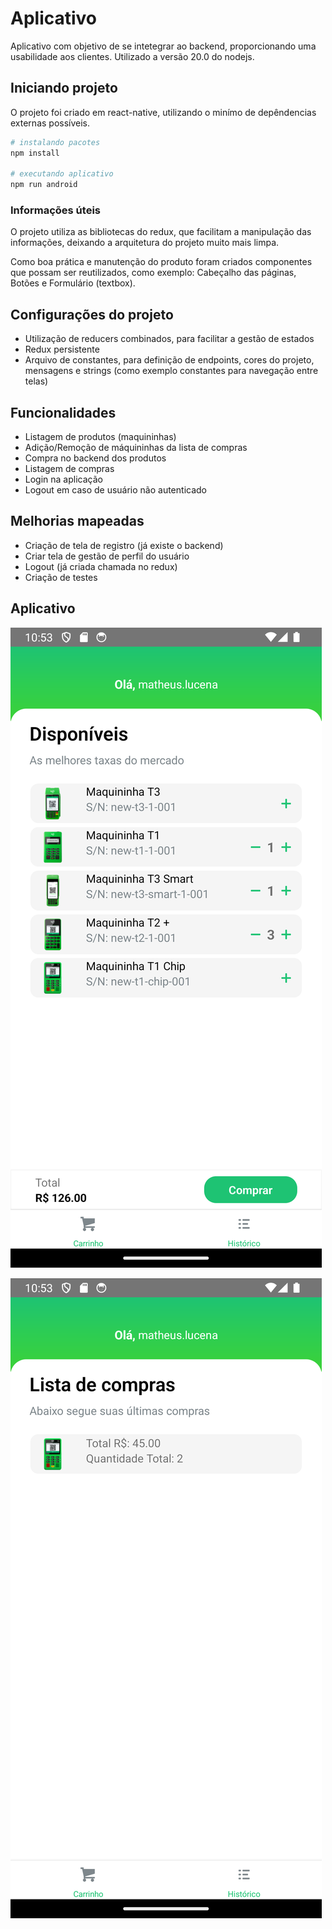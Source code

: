 # Aplicativo
Aplicativo com objetivo de se intetegrar ao backend, proporcionando uma usabilidade aos clientes.
Utilizado a versão 20.0 do nodejs.

## Iniciando projeto
O projeto foi criado em react-native, utilizando o minímo de depêndencias externas possíveis.

```bash
# instalando pacotes
npm install

# executando aplicativo
npm run android
```

### Informações úteis
O projeto utiliza as bibliotecas do redux, que facilitam a manipulação das informações, deixando a arquitetura do projeto muito mais limpa.

Como boa prática e manutenção do produto foram criados componentes que possam ser reutilizados, como exemplo: Cabeçalho das páginas, Botões e Formulário (textbox).

## Configurações do projeto
- Utilização de reducers combinados, para facilitar a gestão de estados
- Redux persistente
- Arquivo de constantes, para definição de endpoints, cores do projeto, mensagens e strings (como exemplo constantes para navegação entre telas)

## Funcionalidades
- Listagem de produtos (maquininhas)
- Adição/Remoção de máquininhas da lista de compras
- Compra no backend dos produtos
- Listagem de compras
- Login na aplicação
- Logout em caso de usuário não autenticado


## Melhorias mapeadas
- Criação de tela de registro (já existe o backend)
- Criar tela de gestão de perfil do usuário
- Logout (já criada chamada no redux)
- Criação de testes


## Aplicativo


![Carrinho](/images/cart.png)

![Lista](/images/purched.png)